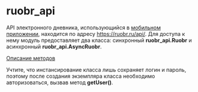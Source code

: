 # ruobr_api

API электронного дневника, использующийся в [мобильном приложении](https://play.google.com/store/apps/details?id=com.mirit.e_education), находится по адресу https://ruobr.ru/api/. Для доступа к нему модуль предоставляет два класса: синхронный **ruobr_api.Ruobr** и асинхронный **ruobr_api.AsyncRuobr**.

[Описание методов](./methods.md)

Учтите, что инстансирование класса лишь сохраняет логин и пароль, поэтому после создания экземпляра класса необходимо авторизоваться, вызвав метод **getUser()**.

